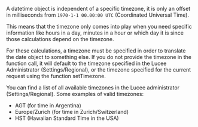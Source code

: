 A datetime object is independent of a specific timezone, it is only an offset in milliseconds from `1970-1-1 00.00:00 UTC` (Coordinated Universal Time).

This means that the timezone only comes into play when you need specific information like hours in a day, minutes in a hour or which day it is since those calculations depend on the timezone.

For these calculations, a timezone must be specified in order to translate the date object to something else. If you do not provide the timezone in the function call, it will default to the timezone specified in the Lucee Administrator (Settings/Regional), or the timezone specified for the current request using the function setTimezone.

You can find a list of all available timezones in the Lucee administrator (Settings/Regional). Some examples of valid timezones:

- AGT (for time in Argentina)
- Europe/Zurich (for time in Zurich/Switzerland)
- HST (Hawaiian Standard Time in the USA)